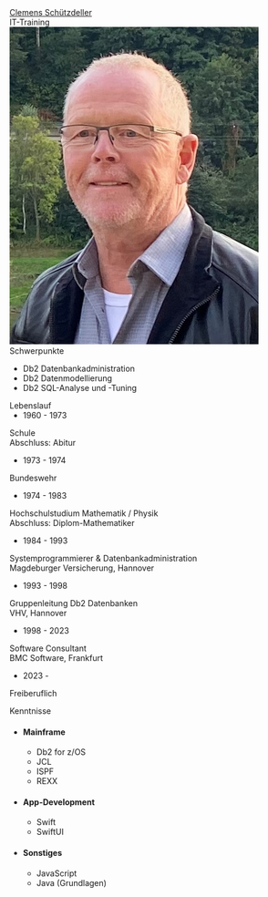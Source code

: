 <div class="hGrid">
  <div class="grid-2">
    <div class="gridHeader"><a href="mailto:cl.schuetzdeller@icloud.com">Clemens Schützdeller</a></div>
    <div class="gridHeader">IT-Training</div>
  </div>
  <div class="grid-1">
    <img src="SchuetzdellerClemens.jpg">
  </div>
</div>

<div class="hGrid">
  <div class="grid-2">
    <div class="gridTitle">Schwerpunkte</div>
      <ul>
        <li>Db2 Datenbankadministration</li>
        <li>Db2 Datenmodellierung</li>
        <li>Db2 SQL-Analyse und -Tuning</li>
      </ul>
    </div>
</div>

<div class="hGrid">
  <div class="grid-2">
    <div class="gridTitle">Lebenslauf</div>
    <div class="hGrid" style="padding: 0;">
      <div class="grid-1"><ul style="margin: 0;"><li>1960 - 1973</li></ul></div>
      <div class="grid-2"><p>Schule<br>Abschluss: Abitur</p></div>
    <div class="gridBreak" style="height: calc(0.1 * var(--base-font-size))"></div>
      <div class="grid-1"><ul style="margin: 0;"><li>1973 - 1974</li></ul></div>
      <div class="grid-2"><p>Bundeswehr</p></div>
    <div class="gridBreak" style="height: calc(0.1 * var(--base-font-size))"></div>
      <div class="grid-1"><ul style="margin: 0;"><li>1974 - 1983</li></ul></div>
      <div class="grid-2"><p>Hochschulstudium Mathematik / Physik<br>Abschluss: Diplom-Mathematiker</p></div>
    <div class="gridBreak" style="height: calc(0.1 * var(--base-font-size))"></div>
      <div class="grid-1"><ul style="margin: 0;"><li>1984 - 1993</li></ul></div>
      <div class="grid-2"><p>Systemprogrammierer & Datenbankadministration<br>Magdeburger Versicherung, Hannover</p></div>
    <div class="gridBreak" style="height: calc(0.1 * var(--base-font-size))"></div>
      <div class="grid-1"><ul style="margin: 0;"><li>1993 - 1998</li></ul></div>
      <div class="grid-2"><p>Gruppenleitung Db2 Datenbanken<br>VHV, Hannover</p></div>
    <div class="gridBreak" style="height: calc(0.1 * var(--base-font-size))"></div>
      <div class="grid-1"><ul style="margin: 0;"><li>1998 - 2023</li></ul></div>
      <div class="grid-2"><p>Software Consultant<br>BMC Software, Frankfurt</p></div>
    <div class="gridBreak" style="height: calc(0.1 * var(--base-font-size))"></div>
      <div class="grid-1"><ul style="margin: 0;"><li>2023 -</li></ul></div>
      <div class="grid-2"><p>Freiberuflich</p></div>
    </div>
  </div>
</div>

<div class="hGrid">
  <div class="grid-2" style="padding: 0;">
    <div class="gridTitle">Kenntnisse</div>
    <div class="hGrid" style="padding: 0;">
      <div class="grid-2"><ul style="margin: 0;">
        <li><h4 style="padding: 0;">Mainframe</h4></li>
        <ul>
          <li>Db2 for z/OS</li>
          <li>JCL</li>
          <li>ISPF</li>
          <li>REXX</li>
        </ul>
        <li><h4 style="padding: 0;">App-Development</h4></li>
        <ul>
          <li>Swift</li>
          <li>SwiftUI</li>
        </ul>
        <li><h4 style="padding: 0;">Sonstiges</h4></li>
        <ul>
          <li>JavaScript</li>
          <li>Java (Grundlagen)</li>
        </ul>
      </ul></div>
    </div>
  </div>
</div>
